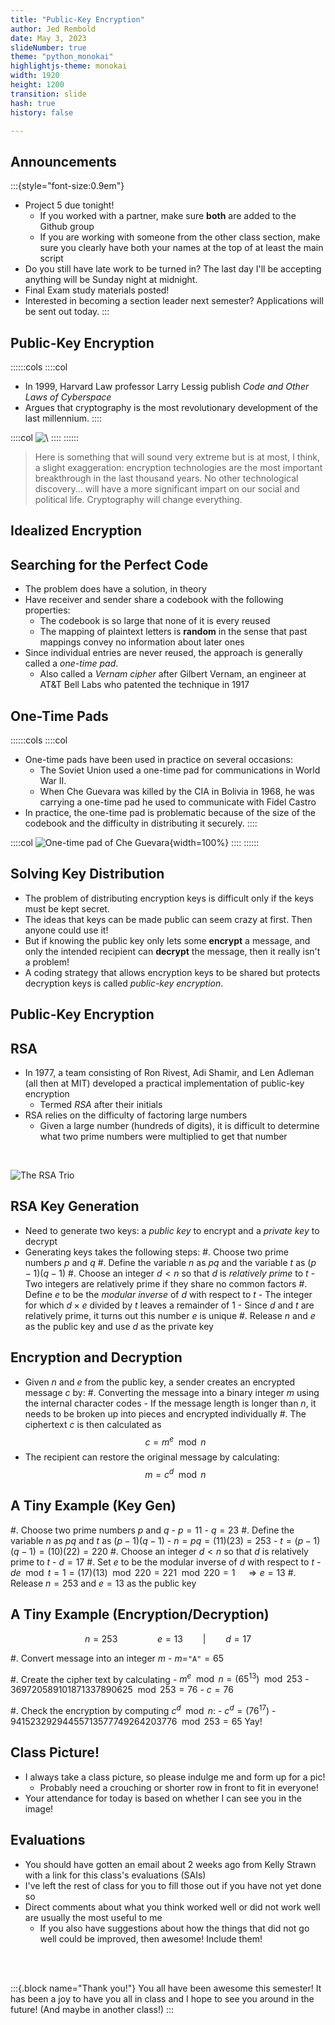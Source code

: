 ```yaml
---
title: "Public-Key Encryption"
author: Jed Rembold
date: May 3, 2023
slideNumber: true
theme: "python_monokai"
highlightjs-theme: monokai
width: 1920
height: 1200
transition: slide
hash: true
history: false

---
```



## Announcements
:::{style="font-size:0.9em"}
- Project 5 due tonight!
	- If you worked with a partner, make sure **both** are added to the Github group
	- If you are working with someone from the other class section, make sure you clearly have both your names at the top of at least the main script
- Do you still have late work to be turned in? The last day I'll be accepting anything will be Sunday night at midnight.
- Final Exam study materials posted!
- Interested in becoming a section leader next semester? Applications will be sent out today.
:::


## Public-Key Encryption
::::::cols
::::col
- In 1999, Harvard Law professor Larry Lessig publish _Code and Other Laws of Cyberspace_
- Argues that cryptography is the most revolutionary development of the last millennium.
::::

::::col
![\ ](../images/CodeAndOtherLaws.png)
::::
::::::

> Here is something that will sound very extreme but is at most, I think, a slight exaggeration: encryption technologies are the most important breakthrough in the last thousand years. No other technological discovery... will have a more significant impart on our social and political life. Cryptography will change everything.

## Idealized Encryption
<div class="fig-container" data-file="../images/d3/Encryption.html" data-scroll="no", data-style="width:90%; display:inline;"></div>

## Searching for the Perfect Code
- The problem does have a solution, in theory
- Have receiver and sender share a codebook with the following properties:
	- The codebook is so large that none of it is every reused
	- The mapping of plaintext letters is **random** in the sense that past mappings convey no information about later ones
- Since individual entries are never reused, the approach is generally called a _one-time pad_.
	- Also called a _Vernam cipher_ after Gilbert Vernam, an engineer at AT&T Bell Labs who patented the technique in 1917

## One-Time Pads
::::::cols
::::col
- One-time pads have been used in practice on several occasions:
	- The Soviet Union used a one-time pad for communications in World War II.
	- When Che Guevara was killed by the CIA in Bolivia in 1968, he was carrying a one-time pad he used to communicate with Fidel Castro
- In practice, the one-time pad is problematic because of the size of the codebook and the difficulty in distributing it securely.
::::

::::col
![One-time pad of Che Guevara](../images/OnetimePad.png){width=100%}
::::
::::::

## Solving Key Distribution
- The problem of distributing encryption keys is difficult only if the keys must be kept secret.
- The ideas that keys can be made public can seem crazy at first. Then anyone could use it!
- But if knowing the public key only lets some **encrypt** a message, and only the intended recipient can **decrypt** the message, then it really isn't a problem!
- A coding strategy that allows encryption keys to be shared but protects decryption keys is called _public-key encryption_.

## Public-Key Encryption
<div class="fig-container" data-file="../images/d3/Encryption_PublicKey.html" data-scroll="no", data-style="width:90%; display:inline;"></div>

## RSA
- In 1977, a team consisting of Ron Rivest, Adi Shamir, and Len Adleman (all then at MIT) developed a practical implementation of public-key encryption
	- Termed _RSA_ after their initials
- RSA relies on the difficulty of factoring large numbers
	- Given a large number (hundreds of digits), it is difficult to determine what two prime numbers were multiplied to get that number

<br>

![The RSA Trio](../images/RSATrio.png)

## RSA Key Generation
- Need to generate two keys: a _public key_ to encrypt and a _private key_ to decrypt
- Generating keys takes the following steps:
	#. Choose two prime numbers $p$ and $q$
	#. Define the variable $n$ as $pq$ and the variable $t$ as $(p-1)(q-1)$
	#. Choose an integer $d < n$ so that $d$ is _relatively prime_ to $t$
		- Two integers are relatively prime if they share no common factors
	#. Define $e$ to be the _modular inverse_ of $d$ with respect to $t$
		- The integer for which $d\times e$ divided by $t$ leaves a remainder of 1
		- Since $d$ and $t$ are relatively prime, it turns out this number $e$ is unique
	#. Release $n$ and $e$ as the public key and use $d$ as the private key

## Encryption and Decryption
- Given $n$ and $e$ from the public key, a sender creates an encrypted message $c$ by:
	#. Converting the message into a binary integer $m$ using the internal character codes
		- If the message length is longer than $n$, it needs to be broken up into pieces and encrypted individually
	#. The ciphertext $c$ is then calculated as
		$$ c = m^e\mod n $$
- The recipient can restore the original message by calculating:
	$$ m = c^d\mod n$$

## A Tiny Example (Key Gen)
#. Choose two prime numbers $p$ and $q$
	- $p = 11$
	- $q = 23$
#. Define the variable $n$ as $pq$ and $t$ as $(p-1)(q-1)$
	- $n = pq = (11)(23) = 253$
	- $t = (p-1)(q-1) = (10)(22) = 220$
#. Choose an integer $d < n$ so that $d$ is relatively prime to $t$
	- $d = 17$
#. Set $e$ to be the modular inverse of $d$ with respect to $t$
	- $de\mod t = 1 = (17)(13)\mod 220 = 221\mod 220 = 1\quad\Rightarrow e = 13$
#. Release $n=253$ and $e=13$ as the public key



## A Tiny Example (Encryption/Decryption)
$$ n = 253 \qquad\qquad e = 13 \qquad\text{|}\qquad d = 17$$

#. Convert message into an integer $m$
	- $m=$`"A"`$=65$

#. Create the cipher text by calculating
	- $m^e\mod n = (65^{13})\mod 253$
	- $369720589101871337890625\mod253 = 76$
	- $c=76$

#. Check the encryption by computing $c^d\mod n$:
	- $c^d = (76^{17})$
	- $94152329294455713577749264203776\mod 253 = 65$ Yay!


## Class Picture!
- I always take a class picture, so please indulge me and form up for a pic!
	- Probably need a crouching or shorter row in front to fit in everyone!
- Your attendance for today is based on whether I can see you in the image!


## Evaluations
- You should have gotten an email about 2 weeks ago from Kelly Strawn with a link for this class's evaluations (SAIs)
- I've left the rest of class for you to fill those out if you have not yet done so
- Direct comments about what you think worked well or did not work well are usually the most useful to me
	- If you also have suggestions about how the things that did not go well could be improved, then awesome! Include them!

<br><br>

:::{.block name="Thank you!"}
You all have been awesome this semester! It has been a joy to have you all in class and I hope to see you around in the future! (And maybe in another class!)
:::

